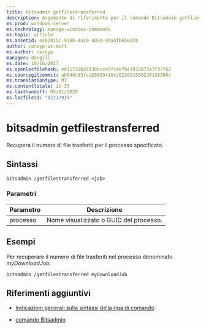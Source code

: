 ```yaml
---
title: bitsadmin getfilestransferred
description: Argomento di riferimento per il comando Bitsadmin getfilestransferred, che consente di recuperare il numero di file trasferiti per il processo specificato.
ms.prod: windows-server
ms.technology: manage-windows-commands
ms.topic: article
ms.assetid: e282815c-938b-4ac0-a09d-9baafb656dcb
author: coreyp-at-msft
ms.author: coreyp
manager: dongill
ms.date: 10/16/2017
ms.openlocfilehash: ed11739029338ecce5fc4efbe1918873a7f37f62
ms.sourcegitcommit: ab64dc83fca28039416c26226815502d0193500c
ms.translationtype: MT
ms.contentlocale: it-IT
ms.lasthandoff: 05/01/2020
ms.locfileid: "82717919"
---
```

# <a name="bitsadmin-getfilestransferred"></a>bitsadmin getfilestransferred

Recupera il numero di file trasferiti per il processo specificato.

## <a name="syntax"></a>Sintassi

```
bitsadmin /getfilestransferred <job>
```

### <a name="parameters"></a>Parametri

| Parametro | Descrizione |
| -------------- | -------------- |
| processo | Nome visualizzato o GUID del processo. |

## <a name="examples"></a>Esempi

Per recuperare il numero di file trasferiti nel processo denominato *myDownloadJob*:

```
bitsadmin /getfilestransferred myDownloadJob
```

## <a name="additional-references"></a>Riferimenti aggiuntivi

- [Indicazioni generali sulla sintassi della riga di comando](command-line-syntax-key.md)

- [comando Bitsadmin](bitsadmin.md)

